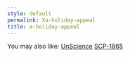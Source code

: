 ```yaml
---
style: default
permalink: Xa-holiday-appeal
title: a-holiday-appeal
---
```

You may also like:
[UnScience](http://scp-wiki.net/unscience)
[SCP-1865](http://scp-wiki.net/scp-1865)